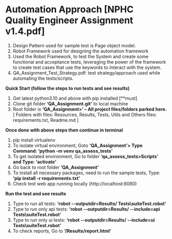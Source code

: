 # Automation Approach [NPHC Quality Engineer Assignment v1.4.pdf]
1.	Design Pattern used for sample test is Page object model.
2.	Robot Framework used for designing the automation framework
3.  Used the Robot Framework, to test the System and create some functional and acceptance tests, leveraging the power of
    the framework to create test cases that use the keywords to interact with the system.
4.  QA_Assignment_Test_Strategy.pdf: test strategy/approach used while automating the tests/scripts. 

**Quick Start (follow the steps to run tests and see results)**
1.	Get latest python3.10 and above with pip installed [**must]
2.	Clone git folder **‘QA_Assignment.git’** to local machine
3.	Root folder is **‘QA_Assignment>’ – All project files/folders parked here.**
    [ Folders with files: Resources, Results, Tests, Utils and 
    Others files: requirements.txt, Readme.md ]

**Once done with above steps then continue in terminal**
1.	pip install virtualenv
2.	To isolate virtual environment, Goto **‘QA_Assignment’> Type Command: ‘python -m venv qa_assess_tests’**
3.	To get isolated environment, Go to folder **‘qa_assess_tests>Scripts’ and Type: ‘activate’**
4.	Go back to root folder **‘QA_Assignment’**
5.	To install all necessary packages, need to run the sample tests, Type: **‘pip install -r requirements.txt’**
6.	Check test web app running locally (http://localhost:8080)

**Run the test and see results**
1.	Type to run all tests: **‘robot --outputdir=Results/ Tests\suiteTest.robot’**
2.	Type to run only api tests: **‘robot --outputdir=Results/ --include=api Tests\suiteTest.robot’**
3.	Type to run only ui tests: **‘robot --outputdir=Results/ --include=ui Tests\suiteTest.robot’**
4.	To check reports, Go to **‘/Results/report.html’**
